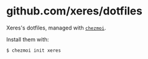 # github.com/xeres/dotfiles

Xeres's dotfiles, managed with [`chezmoi`](https://github.com/twpayne/chezmoi).

Install them with:

```shell-session
$ chezmoi init xeres
```
